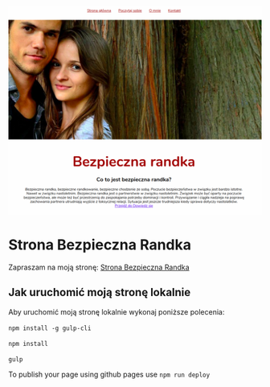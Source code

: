 ![homepage screenshot](github/gh.png)

# Strona Bezpieczna Randka

Zapraszam na moją stronę: [Strona Bezpieczna Randka](https://fefa84.github.io/homepage-gulp/)

## Jak uruchomić moją stronę lokalnie

Aby uruchomić moją stronę lokalnie wykonaj poniższe polecenia:

`npm install -g gulp-cli`

`npm install`

`gulp`

To publish your page using github pages use `npm run deploy`

